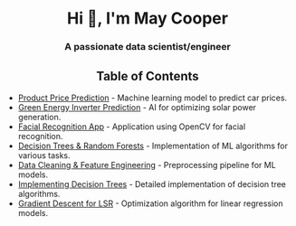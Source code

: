<h1 align="center">Hi 👋, I'm May Cooper</h1>
<h3 align="center">A passionate data scientist/engineer</h3>

<h2 align="center">Table of Contents</h2>

<ul>
  <li><a href="/[Product-Price-Prediction](https://github.com/MayCooper/Product-Price-Prediction/blob/main/Final_Used%20Cars_Aug%2030%202021.ipynb)">Product Price Prediction</a> - Machine learning model to predict car prices.</li>
  <li><a href="/Green-Energy-Inverter-Prediction">Green Energy Inverter Prediction</a> - AI for optimizing solar power generation.</li>
  <li><a href="/Facial-Recognition-App">Facial Recognition App</a> - Application using OpenCV for facial recognition.</li>
  <li><a href="/Decision-Trees-Random-Forests">Decision Trees & Random Forests</a> - Implementation of ML algorithms for various tasks.</li>
  <li><a href="/Data-Cleaning-Feature-Engineering">Data Cleaning & Feature Engineering</a> - Preprocessing pipeline for ML models.</li>
  <li><a href="/Implementing-Decision-Trees">Implementing Decision Trees</a> - Detailed implementation of decision tree algorithms.</li>
  <li><a href="/Gradient-Descent-LSR">Gradient Descent for LSR</a> - Optimization algorithm for linear regression models.</li>
</ul>
